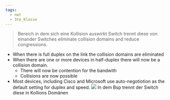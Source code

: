 ```yaml
---
tags:
  - nwt
  - 3te_Klasse
---
```

> Bereich in dem sich eine Kollision auswirkt
> Switch trennt diese von einander
> Switches eliminate collision domains and reduce congressions. 

- When there is full duplex on the link the collision domains are eliminated 
- When there are one or more devices in half-duplex there will now be a collision domain. 
	- There will now be contention for the bandwith 
	- Collisions are now possible
- Most devices, including Cisco and Microsoft use auto-negotiotion as the default setting for duplex and speed.
![](Collion%20Domains%2027-09-2024-56.excalidraw.svg)
In dem Bsp trennt der Switch diese in Kollions Domänen 